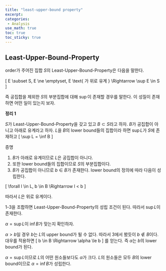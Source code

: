 ```yaml
---
title: "least-upper-bound property"
excerpt: 
categories:
 - Analysis
use_math: true
toc: true
toc_sticky: true
---
```




## Least-Upper-Bound-Property

order가 주어진 집합 $S$의 Least-Upper-Bound-Property은 다음을 말한다.

\[
    E \subset S, E \ne \emptyset, E \text{ 가 위로 유계 } \Rightarrow \sup E \in S
\]

즉 공집합을 제외한 $S$의 부분집합에 대해 $\sup$이 존재할 경우를 말한다. 이 성질이 존재하면 어떤 일이 있는지 보자.

**정리 1**

$S$가 Least-Upper-Bound-Property을 갖고 있고 $B \subset S$라고 하자. $B$가 공집합이 아니고 아래로 유계라고 하자. $L$을 $B$의 lower bound들의 집합이라 하면 $\sup L$가 $S$에 존재하고 
\[
    \sup L  = \inf B
\]

증명  

1. $B$가 아래로 유계이므로 $L$은 공집합이 아니다. 
2. 또한 lower bound들의 집합이므로 $S$의 부분집합이다. 
3. $B$가 공집합이 아니므로 $b \in B$가 존재한다. lower bound의 정의에 따라 다음이 성립한다.

\[ \forall l \in L, b \in B \Rightarrow l < b \]

따라서 $L$은 위로 유계이다.

1-3을 조합하면 Least-Upper-Bound-Property의 성립 조건이 된다. 따라서 $\sup L$이 존재한다.

$\alpha = \sup L$이 $\inf B$가 맞는지 확인하자.

$\alpha > b$일 경우 $b$는 $L$의 upper bound가 될 수 없다. 따라서 3에서 봤듯이 $b \not\in B$이다. 대우를 적용하면 
\[
 b \in B \Rightarrow \alpha \le b
\]
를 얻는다. 즉 $\alpha$는 $b$의 lower bound가 된다.

$\alpha = \sup L$이므로 $L$의 어떤 원소들보다도 $\alpha$가 크다. $L$의 원소들은 모두 $B$의 lower bound이므로 
$\alpha = \inf B$가 성립한다.




